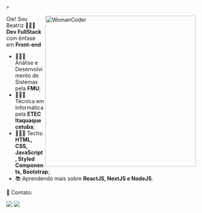 💀

<img src="https://user-images.githubusercontent.com/72886481/128661043-93cec271-f4a5-4f04-a4ab-59f4fa46f7cf.png" min-width="400px" max-width="400px" width="400px" align="right" alt="WomanCoder">

<p align="left"> 
  Oie! Sou Beatriz 👩🏾‍🦱<br> <strong>Dev FullStack</strong> com ênfase em <strong>Front-end</strong> <br>
 
- 👩🏽‍🎓 Análise e Desenvolvimento de Sistemas pela **FMU**;
- 👩🏽‍🎓 Técnica em Informática pela **ETEC Itaquaquecetuba**;
- 👩🏾‍💻 Techs: **HTML, CSS, JavaScript, Styled Components, Bootstrap**;
- 📚 Aprendendo mais sobre **ReactJS, NextJS e NodeJS**.
</p>

<p align="left">
  💌 Contato:
</p>

<p align="left">
  <a href="mailto:beatrizsantanajob@gmail.com" alt="Gmail" target="_blank">
  <img src="https://img.shields.io/badge/-Gmail-FF0000?style=flat-square&labelColor=FF0000&logo=gmail&logoColor=white" /></a>

  <a href="https://linkedin.com/in/beatrizsantanarosa" alt="Linkedin" target="_blank">
  <img src="https://img.shields.io/badge/-Linkedin-0e76a8?style=flat-square&logo=Linkedin&logoColor=white" /></a>
</p>  
